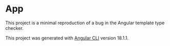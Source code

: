 # App

This project is a minimal reproduction of a bug in the Angular template type checker.

This project was generated with [Angular CLI](https://github.com/angular/angular-cli) version 18.1.1.
